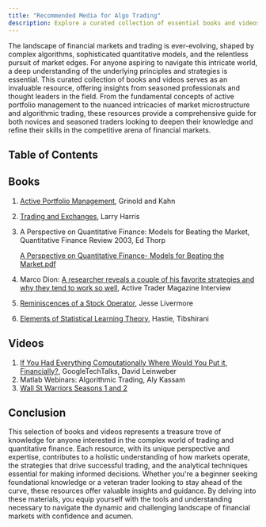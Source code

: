 ```yaml
---
title: "Recommended Media for Algo Trading"
description: Explore a curated collection of essential books and videos designed to deepen your understanding of algorithmic trading and quantitative finance. Featuring resources such as "Active Portfolio Management" by Grinold and Kahn, and "Trading and Exchanges" by Larry Harris, alongside insightful videos like David Leinweber's "If You Had Everything Computationally Where Would You Put it, Financially?" this guide offers valuable knowledge for traders at all levels. Whether you're a novice or an experienced trader, these materials provide critical insights into market strategies and analytical techniques, helping you navigate the financial landscape with confidence.
---
```




The landscape of financial markets and trading is ever-evolving, shaped by complex algorithms, sophisticated quantitative models, and the relentless pursuit of market edges. For anyone aspiring to navigate this intricate world, a deep understanding of the underlying principles and strategies is essential. This curated collection of books and videos serves as an invaluable resource, offering insights from seasoned professionals and thought leaders in the field. From the fundamental concepts of active portfolio management to the nuanced intricacies of market microstructure and algorithmic trading, these resources provide a comprehensive guide for both novices and seasoned traders looking to deepen their knowledge and refine their skills in the competitive arena of financial markets.

## Table of Contents

## Books

1. [Active Portfolio Management](https://www.amazon.com/Advances-Active-Portfolio-Management-Econometrics/dp/1260453715/ref=sr_1_1?crid=2PW7S4ZMJVLJG&keywords=Active+Portfolio+Management&qid=1679172002&s=books&sprefix=active+portfolio+management%2Cstripbooks-intl-ship%2C195&sr=1-1), Grinold and Kahn
2. [Trading and Exchanges](https://www.amazon.com/Trading-Exchanges-Market-Microstructure-Practitioners/dp/0195144708/ref=sr_1_1?crid=1O1BVP7NZQSKS&keywords=Trading+and+Exchanges&qid=1679172027&s=books&sprefix=trading+and+exchanges%2Cstripbooks-intl-ship%2C389&sr=1-1), Larry Harris
3. A Perspective on Quantitative Finance: Models for Beating the Market, Quantitative Finance
Review 2003, Ed Thorp
    
    [A Perspective on Quantitative Finance- Models for Beating the Market.pdf](Recommended%20Media%20for%20Algo%20Trading%2087dc1c379bf1498aa29e050d33ff3ad1/A_Perspective_on_Quantitative_Finance-_Models_for_Beating_the_Market.pdf)
    
4. Marco Dion: [A researcher reveals a couple of his favorite strategies and why they tend to
work so well](https://www.scribd.com/document/502424958/Active-TRader-Marco-Dion-Interview-Sep-2009), Active Trader Magazine Interview
5. [Reminiscences of a Stock Operator](https://www.amazon.com/Jesse-Livermores-Books-Market-Wisdom-ebook/dp/B07VNHYMBQ/ref=sr_1_1?crid=29AXED4XJ00YF&keywords=Reminiscences+of+a+Stock+Operator%2C+Jesse+Livermore&qid=1679171962&s=books&sprefix=reminiscences+of+a+stock+operator%2C+jesse+livermore%2Cstripbooks-intl-ship%2C237&sr=1-1), Jesse Livermore
6. [Elements of Statistical Learning Theory](https://www.amazon.com/Elements-Statistical-Learning-Prediction-Statistics/dp/0387848576), Hastie, Tibshirani

## Videos

1. [If You Had Everything Computationally Where Would You Put it, Financially?](https://www.youtube.com/watch?v=ocgAPa1fkpk&ab_channel=Edouardd%27Archimbaud),
GoogleTechTalks, David Leinweber
2. Matlab Webinars: Algorithmic Trading, Aly Kassam
3. [Wall St Warriors Seasons 1 and 2](https://www.youtube.com/watch?v=hJCpGntaJ8A&list=PLzUfXg51K-f-u3wb4geCTav6VVN-Dy2w2&ab_channel=Edouardd%27Archimbaud)

## Conclusion

This selection of books and videos represents a treasure trove of knowledge for anyone interested in the complex world of trading and quantitative finance. Each resource, with its unique perspective and expertise, contributes to a holistic understanding of how markets operate, the strategies that drive successful trading, and the analytical techniques essential for making informed decisions. Whether you're a beginner seeking foundational knowledge or a veteran trader looking to stay ahead of the curve, these resources offer valuable insights and guidance. By delving into these materials, you equip yourself with the tools and understanding necessary to navigate the dynamic and challenging landscape of financial markets with confidence and acumen.
